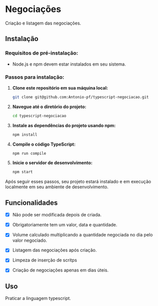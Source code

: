 # Negociações

Criação e listagem das negociações.

## Instalação

### Requisitos de pré-instalação:
- Node.js e npm devem estar instalados em seu sistema.

### Passos para instalação:

1. **Clone este repositório em sua máquina local:**
   ```bash
   git clone git@github.com:Antonio-pf/typescript-negociacao.git
   ```

2. **Navegue até o diretório do projeto:**
   ```bash
   cd typescript-negociacao
   ```

3. **Instale as dependências do projeto usando npm:**
   ```bash
   npm install
   ```

4. **Compile o código TypeScript:**
   ```bash
   npm run compile
   ```

5. **Inicie o servidor de desenvolvimento:**
   ```bash
   npm start
   ```

Após seguir esses passos, seu projeto estará instalado e em execução localmente em seu ambiente de desenvolvimento.

## Funcionalidades
- [x] Não pode ser modificada depois de criada.
- [x] Obrigatoriamente tem um valor, data e quantidade.
- [x] Volume calculado multiplicando a quantidade negociada no dia pelo valor negociado.
- [x] Listagem das negociações após criação.
- [x] Limpeza de inserção de scritps 
- [x] Criação de negociações apenas em dias úteis.


## Uso
Praticar a linguagem typescript.
